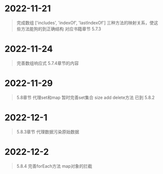 # 2022-11-21
> 完成数组 ['includes', 'indexOf', 'lastIndexOf'] 三种方法的映射关系，使这些方法能狗的到正确结构
> 对应书籍章节 5.7.3

# 2022-11-24
> 完善数组响应式 5.7.4章节的内容

# 2022-11-29
> 5.8章节 代理set和map 暂时完善set集合 size add delete方法 已到 5.8.2
>

# 2022-12-1
> 5.8.3章节 代理数据污染原始数据

# 2022-12-2
> 5.8.4 完善forEach方法 map对象的拦截
